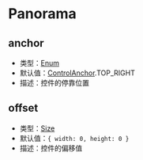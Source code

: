 # Panorama

## anchor
* 类型：[Enum](/guide/constants.html#controlanchor)
* 默认值：[ControlAnchor](/guide/constants.html#controlanchor).TOP_RIGHT
* 描述：控件的停靠位置

## offset
* 类型：[Size](/api/#size)
* 默认值：`{ width: 0, height: 0 }`
* 描述：控件的偏移值
